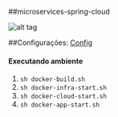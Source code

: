 ##microservices-spring-cloud


![alt tag](https://github.com/emmanuelneri/microservices-spring-cloud/blob/master/architecture.jpeg)


##Configurações:
[Config](https://github.com/emmanuelneri/microservices-spring-cloud-config)

#### Executando ambiente

1. ```sh docker-build.sh```
2. ```sh docker-infra-start.sh```
2. ```sh docker-cloud-start.sh```
3. ```sh docker-app-start.sh```